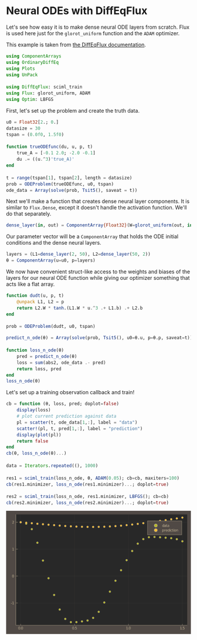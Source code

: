# Neural ODEs with DiffEqFlux
Let's see how easy it is to make dense neural ODE layers from scratch.
Flux is used here just for the `glorot_uniform` function and the `ADAM` optimizer.

This example is taken from [the DiffEqFlux documentation](https://diffeqflux.sciml.ai/dev/Flux/). 

```julia
using ComponentArrays
using OrdinaryDiffEq
using Plots
using UnPack

using DiffEqFlux: sciml_train
using Flux: glorot_uniform, ADAM
using Optim: LBFGS
```

First, let's set up the problem and create the truth data.
```julia
u0 = Float32[2.; 0.]
datasize = 30
tspan = (0.0f0, 1.5f0)

function trueODEfunc(du, u, p, t)
    true_A = [-0.1 2.0; -2.0 -0.1]
    du .= ((u.^3)'true_A)'
end

t = range(tspan[1], tspan[2], length = datasize)
prob = ODEProblem(trueODEfunc, u0, tspan)
ode_data = Array(solve(prob, Tsit5(), saveat = t))
```

Next we'll make a function that creates dense neural layer components. It is similar to `Flux.Dense`, except it doesn't handle the activation function. We'll do that separately.
```julia
dense_layer(in, out) = ComponentArray{Float32}(W=glorot_uniform(out, in), b=zeros(out))
```

Our parameter vector will be a `ComponentArray` that holds the ODE initial conditions and the dense neural layers.
```julia
layers = (L1=dense_layer(2, 50), L2=dense_layer(50, 2))
θ = ComponentArray(u=u0, p=layers)
```

We now have convenient struct-like access to the weights and biases of the layers for our neural ODE function while giving our optimizer something that acts like a flat array.
```julia
function dudt(u, p, t)
    @unpack L1, L2 = p
    return L2.W * tanh.(L1.W * u.^3 .+ L1.b) .+ L2.b
end

prob = ODEProblem(dudt, u0, tspan)
```
```julia
predict_n_ode(θ) = Array(solve(prob, Tsit5(), u0=θ.u, p=θ.p, saveat=t))

function loss_n_ode(θ)
    pred = predict_n_ode(θ)
    loss = sum(abs2, ode_data .- pred)
    return loss, pred
end
loss_n_ode(θ)
```

Let's set up a training observation callback and train!
```julia
cb = function (θ, loss, pred; doplot=false)
    display(loss)
    # plot current prediction against data
    pl = scatter(t, ode_data[1,:], label = "data")
    scatter!(pl, t, pred[1,:], label = "prediction")
    display(plot(pl))
    return false
end
cb(θ, loss_n_ode(θ)...)

data = Iterators.repeated((), 1000)

res1 = sciml_train(loss_n_ode, θ, ADAM(0.05); cb=cb, maxiters=100)
cb(res1.minimizer, loss_n_ode(res1.minimizer)...; doplot=true)

res2 = sciml_train(loss_n_ode, res1.minimizer, LBFGS(); cb=cb)
cb(res2.minimizer, loss_n_ode(res2.minimizer)...; doplot=true)
```
![](../assets/DiffEqFlux.gif)
